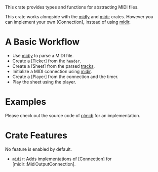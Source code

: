 This crate provides types and functions for abstracting MIDI files.

This crate works alongside with the [midly][] and [midir][] crates.
However you can implement your own [Connection], instead of using [midir][].

# A Basic Workflow

- Use [midly][] to parse a MIDI file.
- Create a [Ticker] from the `header`.
- Create a [Sheet] from the parsed [tracks](midly::Track).
- Initialize a MIDI connection using [midir][].
- Create a [Player] from the connection and the timer.
- Play the sheet using the player.

# Examples

Please check out the source code of [plmidi][] for an implementation.

# Crate Features
No feature is enabled by default.

-  `midir`: Adds implementations of [Connection] for [midir::MidiOutputConnection].

[midir]: https://crates.io/crates/midir
[midly]: https://crates.io/crates/midly
[plmidi]: https://github.com/insomnimus/plmidi
